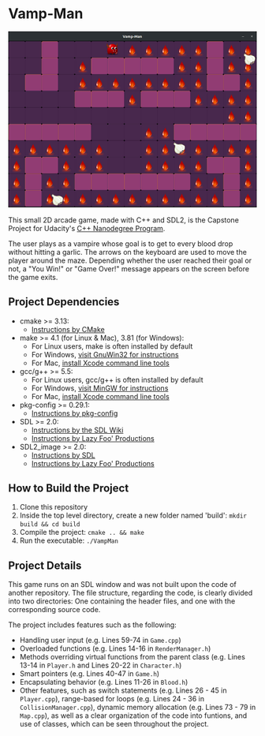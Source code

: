 # Vamp-Man

<img src="assets/game.jpg"/>

This small 2D arcade game, made with C++ and SDL2, is the Capstone Project for Udacity's [C++ Nanodegree Program](https://www.udacity.com/course/c-plus-plus-nanodegree--nd213).

The user plays as a vampire whose goal is to get to every blood drop without hitting a garlic. The arrows on the keyboard are used to move the player around the maze. Depending whether the user reached their goal or not, a "You Win!" or "Game Over!" message appears on the screen before the game exits.

## Project Dependencies

* cmake >= 3.13:
    * [Instructions by CMake](https://cmake.org/install/)
* make >= 4.1 (for Linux & Mac), 3.81 (for Windows):
    * For Linux users, make is often installed by default
    * For Windows, [visit GnuWin32 for instructions](http://gnuwin32.sourceforge.net/packages/make.htm)
    * For Mac, [install Xcode command line tools](https://developer.apple.com/xcode/features/)
* gcc/g++ >= 5.5:
    * For Linux users, gcc/g++ is often installed by default
    * For Windows, [visit MinGW for instructions](http://www.mingw.org/)
    * For Mac, [install Xcode command line tools](https://developer.apple.com/xcode/features/)
* pkg-config >= 0.29.1:
    * [Instructions by pkg-config](https://www.freedesktop.org/wiki/Software/pkg-config/)
* SDL >= 2.0:
    * [Instructions by the SDL Wiki](https://wiki.libsdl.org/Installation)
    * [Instructions by Lazy Foo' Productions](https://lazyfoo.net/tutorials/SDL/01_hello_SDL/index.php)
* SDL2_image >= 2.0:
    * [Instructions by SDL](https://www.libsdl.org/projects/SDL_image/)
    * [Instructions by Lazy Foo' Productions](https://lazyfoo.net/tutorials/SDL/06_extension_libraries_and_loading_other_image_formats/index.php)

## How to Build the Project

1. Clone this repository
2. Inside the top level directory, create a new folder named 'build': `mkdir build && cd build`
3. Compile the project: `cmake .. && make`
4. Run the executable: `./VampMan`

## Project Details

This game runs on an SDL window and was not built upon the code of another repository. The file structure, regarding the code, is clearly divided into two directories: One containing the header files, and one with the corresponding source code.

The project includes features such as the following:
* Handling user input (e.g. Lines 59-74 in `Game.cpp`)
* Overloaded functions (e.g. Lines 14-16 in `RenderManager.h`)
* Methods overriding virtual functions from the parent class (e.g. Lines 13-14 in `Player.h` and Lines 20-22 in `Character.h`)
* Smart pointers (e.g. Lines 40-47 in `Game.h`)
* Encapsulating behavior (e.g. Lines 11-26 in `Blood.h`)
* Other features, such as switch statements (e.g. Lines 26 - 45 in `Player.cpp`), range-based for loops (e.g. Lines 24 - 36 in `CollisionManager.cpp`), dynamic memory allocation (e.g. Lines 73 - 79 in `Map.cpp`), as well as a clear organization of the code into funtions, and use of classes, which can be seen throughout the project.
